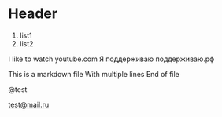 # Header

1) list1
2) list2

I like to watch youtube.com
Я поддерживаю поддерживаю.рф

This is a markdown file
With multiple lines
End of file

@test

test@mail.ru
